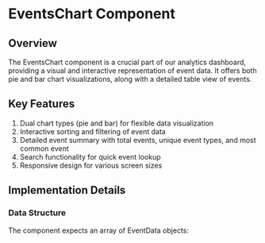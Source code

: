 # EventsChart Component

## Overview
The EventsChart component is a crucial part of our analytics dashboard, providing a visual and interactive representation of event data. It offers both pie and bar chart visualizations, along with a detailed table view of events.

## Key Features
1. Dual chart types (pie and bar) for flexible data visualization
2. Interactive sorting and filtering of event data
3. Detailed event summary with total events, unique event types, and most common event
4. Search functionality for quick event lookup
5. Responsive design for various screen sizes

## Implementation Details

### Data Structure
The component expects an array of EventData objects: